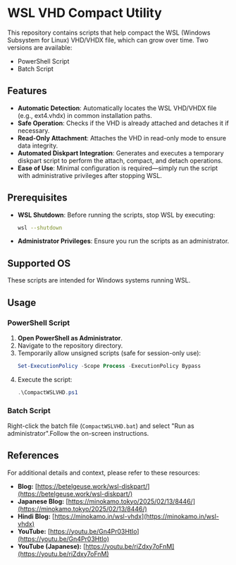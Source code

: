 # WSL VHD Compact Utility

This repository contains scripts that help compact the WSL (Windows Subsystem for Linux) VHD/VHDX file, which can grow over time. Two versions are available:

- PowerShell Script
- Batch Script

## Features

- **Automatic Detection**: Automatically locates the WSL VHD/VHDX file (e.g., ext4.vhdx) in common installation paths.
- **Safe Operation**: Checks if the VHD is already attached and detaches it if necessary.
- **Read-Only Attachment**: Attaches the VHD in read-only mode to ensure data integrity.
- **Automated Diskpart Integration**: Generates and executes a temporary diskpart script to perform the attach, compact, and detach operations.
- **Ease of Use**: Minimal configuration is required—simply run the script with administrative privileges after stopping WSL.

## Prerequisites

- **WSL Shutdown**: Before running the scripts, stop WSL by executing:
  ```bash
  wsl --shutdown
  ```
- **Administrator Privileges**: Ensure you run the scripts as an administrator.

## Supported OS

These scripts are intended for Windows systems running WSL.

## Usage

### PowerShell Script

1. **Open PowerShell as Administrator**.
2. Navigate to the repository directory.
3. Temporarily allow unsigned scripts (safe for session-only use):
   ```powershell
   Set-ExecutionPolicy -Scope Process -ExecutionPolicy Bypass
   ```
4. Execute the script:
   ```powershell
   .\CompactWSLVHD.ps1
   ```

### Batch Script

Right-click the batch file (`CompactWSLVHD.bat`) and select "Run as administrator".Follow the on-screen instructions.

## References

For additional details and context, please refer to these resources:

- **Blog:** [https://betelgeuse.work/wsl-diskpart/](https://betelgeuse.work/wsl-diskpart/)
- **Japanese Blog:** [https://minokamo.tokyo/2025/02/13/8446/](https://minokamo.tokyo/2025/02/13/8446/)
- **Hindi Blog:** [https://minokamo.in/wsl-vhdx](https://minokamo.in/wsl-vhdx)
- **YouTube:** [https://youtu.be/Gn4Pr03HtIo](https://youtu.be/Gn4Pr03HtIo)
- **YouTube (Japanese):** [https://youtu.be/riZdxy7oFnM](https://youtu.be/riZdxy7oFnM)
